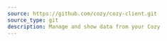 ```yaml
---
source: https://github.com/cozy/cozy-client.git
source_type: git
description: Manage and show data from your Cozy
---
```


